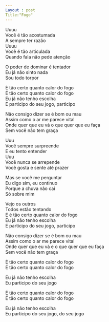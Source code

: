 ```yaml
---
Layout : post
Title:"Fogo"  
--- 
```


Uuuu  
Você é tão acostumada  
A sempre ter razão  
Uuuu  
Você é tão articulada  
Quando fala não pede atenção  

O poder de dominar é tentador  
Eu já não sinto nada  
Sou todo torpor  

É tão certo quanto calor do fogo  
É tão certo quanto calor do fogo  
Eu já não tenho escolha  
E participo do seu jogo, participo  

Não consigo dizer se é bom ou mau  
Assim como o ar me parece vital  
Onde quer que eu vá o que quer que eu faça  
Sem você não tem graça  

Uuu  
Você sempre surpreende  
E eu tento entender  
Uuu  
Você nunca se arrepende  
Você gosta e sente até prazer  

Mas se você me perguntar  
Eu digo sim, eu continuo  
Porque a chuva não cai  
Só sobre mim  

Vejo os outros  
Todos estão tentando  
E é tão certo quanto calor do fogo  
Eu já não tenho escolha  
E participo do seu jogo, participo  

Não consigo dizer se é bom ou mau  
Assim como o ar me parece vital  
Onde quer que eu vá e o que quer que eu faça  
Sem você não tem graça  

É tão certo quanto calor do fogo  
É tão certo quanto calor do fogo  

Eu já não tenho escolha  
Eu participo do seu jogo  

É tão certo quanto calor do fogo  
É tão certo quanto calor do fogo  

Eu já não tenho escolha  
Eu participo do seu jogo, do seu jogo  
